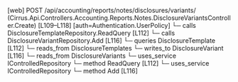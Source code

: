 [web] POST /api/accounting/reports/notes/disclosures/variants/  (Cirrus.Api.Controllers.Accounting.Reports.Notes.DisclosureVariantsController.Create)  [L109–L118] [auth=Authentication.UserPolicy]
  └─ calls DisclosureTemplateRepository.ReadQuery [L112]
  └─ calls DisclosureVariantRepository.Add [L116]
  └─ queries DisclosureTemplate [L112]
    └─ reads_from DisclosureTemplates
  └─ writes_to DisclosureVariant [L116]
    └─ reads_from DisclosureVariants
  └─ uses_service IControlledRepository<DisclosureTemplate>
    └─ method ReadQuery [L112]
  └─ uses_service IControlledRepository<DisclosureVariant>
    └─ method Add [L116]


